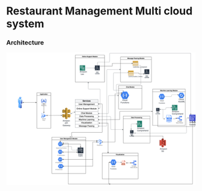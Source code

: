 # Restaurant Management Multi cloud system

### Architecture
![Multi-cloud-architecture](architecture.png)
